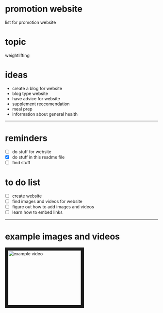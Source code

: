 # promotion website
list for promotion website 

# topic 
weightlifting 

# ideas
- create a blog for website
- blog type website
- have advice for website 
- supplement reccomendation 
- meal prep
- information about general health

---

# reminders
- [ ] do stuff for website 
- [x] do stuff in this readme file 
- [ ] find stuff

# to do list 
- [ ] create website
- [ ] find images and videos for website
- [ ] figure out how to add images and videos
- [ ] learn how to embed links

---

# example images and videos 

<a href="https://www.youtube.com/watch?v=l_7MvLEB-Xo"
   target="_blank">
<img src="https://www.youtube.com/watch?v=l_7MvLEB-Xo"
     alt="example video"
     width="240"
     height="180"
     border="10" />
</a>
